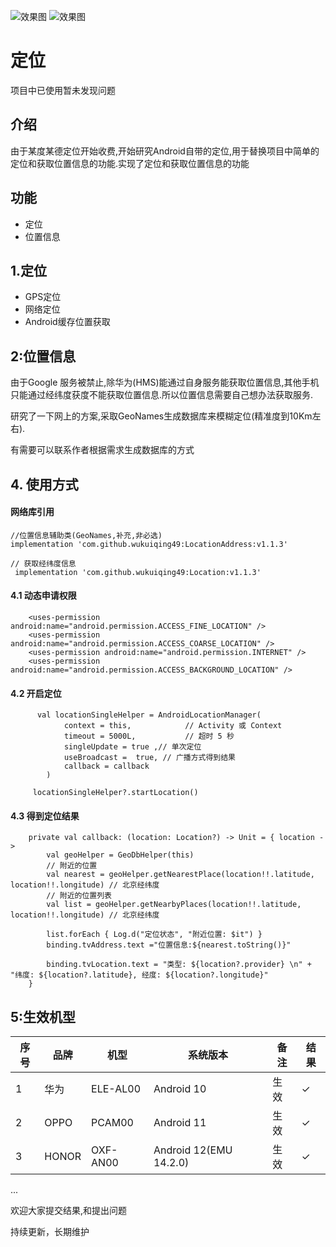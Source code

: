 
![效果图](../picture/image.png)
![效果图](../picture/image_1.png)


# 定位

项目中已使用暂未发现问题

## 介绍
由于某度某德定位开始收费,开始研究Android自带的定位,用于替换项目中简单的定位和获取位置信息的功能.实现了定位和获取位置信息的功能


## 功能
- 定位
- 位置信息

## 1.定位

- GPS定位
- 网络定位
- Android缓存位置获取

## 2:位置信息
由于Google 服务被禁止,除华为(HMS)能通过自身服务能获取位置信息,其他手机只能通过经纬度获度不能获取位置信息.所以位置信息需要自己想办法获取服务.

研究了一下网上的方案,采取GeoNames生成数据库来模糊定位(精准度到10Km左右).

有需要可以联系作者根据需求生成数据库的方式


## 4. 使用方式

#### 网络库引用

```
//位置信息辅助类(GeoNames,补充,非必选)
implementation 'com.github.wukuiqing49:LocationAddress:v1.1.3'

// 获取经纬度信息
 implementation 'com.github.wukuiqing49:Location:v1.1.3'
```
#### 4.1 动态申请权限

```
    <uses-permission android:name="android.permission.ACCESS_FINE_LOCATION" />
    <uses-permission android:name="android.permission.ACCESS_COARSE_LOCATION" />
    <uses-permission android:name="android.permission.INTERNET" />
    <uses-permission android:name="android.permission.ACCESS_BACKGROUND_LOCATION" />
```

#### 4.2 开启定位


```
      val locationSingleHelper = AndroidLocationManager(
            context = this,            // Activity 或 Context
            timeout = 5000L,           // 超时 5 秒
            singleUpdate = true ,// 单次定位
            useBroadcast =  true, // 广播方式得到结果
            callback = callback
        )

     locationSingleHelper?.startLocation()
```


#### 4.3 得到定位结果


```
    private val callback: (location: Location?) -> Unit = { location ->
        val geoHelper = GeoDbHelper(this)
        // 附近的位置
        val nearest = geoHelper.getNearestPlace(location!!.latitude, location!!.longitude) // 北京经纬度
        // 附近的位置列表
        val list = geoHelper.getNearbyPlaces(location!!.latitude, location!!.longitude) // 北京经纬度

        list.forEach { Log.d("定位状态", "附近位置: $it") }
        binding.tvAddress.text ="位置信息:${nearest.toString()}"

        binding.tvLocation.text = "类型: ${location?.provider} \n" + "纬度: ${location?.latitude}, 经度: ${location?.longitude}"
    }

```



## 5:生效机型
| 序号 | 品牌    | 机型       | 系统版本                             | 备注 | 结果 |
|----|-------|----------|----------------------------------|----|----|
| 1  | 华为    | ELE-AL00 | Android 10                       | 生效 | ✓  |
| 2  | OPPO  | PCAM00   | Android 11                       | 生效 | ✓  |
| 3  | HONOR | OXF-AN00 | Android 12(EMU 14.2.0) | 生效 | ✓  |

...





欢迎大家提交结果,和提出问题

持续更新，长期维护

